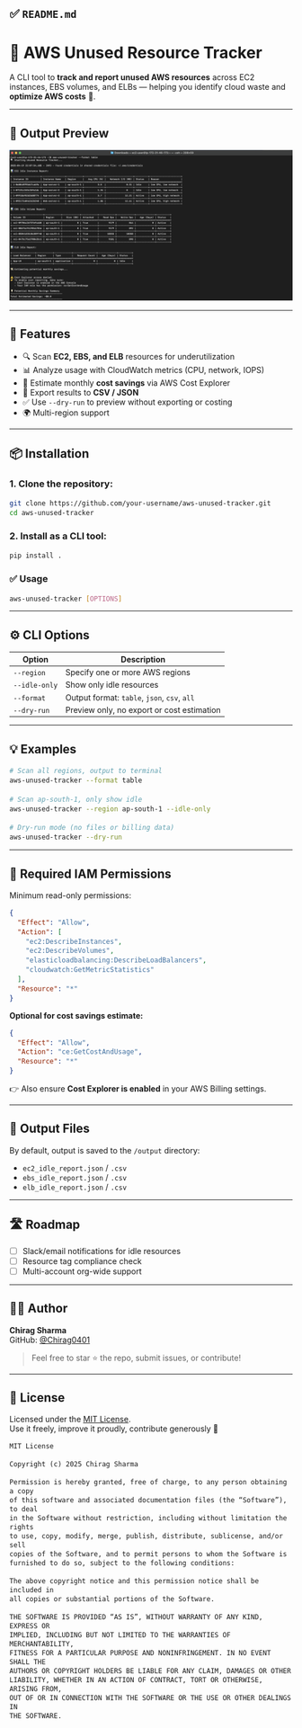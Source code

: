 ## ✅ `README.md`

# 🧹 AWS Unused Resource Tracker

A CLI tool to **track and report unused AWS resources** across EC2 instances, EBS volumes, and ELBs — helping you identify cloud waste and **optimize AWS costs** 💸.

---

## 📸 Output Preview

![CLI Output](./output.png)

---

## 🚀 Features

- 🔍 Scan **EC2, EBS, and ELB** resources for underutilization
- 📊 Analyze usage with CloudWatch metrics (CPU, network, IOPS)
- 🧮 Estimate monthly **cost savings** via AWS Cost Explorer
- 📁 Export results to **CSV / JSON**
- ✅ Use `--dry-run` to preview without exporting or costing
- 🌍 Multi-region support

---

## 📦 Installation

### 1. Clone the repository:

```bash
git clone https://github.com/your-username/aws-unused-tracker.git
cd aws-unused-tracker
```


### 2. Install as a CLI tool:

```bash
pip install .
```

### ✅ Usage

```bash
aws-unused-tracker [OPTIONS]
```

---

## ⚙️ CLI Options

| Option              | Description                                  |
|---------------------|----------------------------------------------|
| `--region`          | Specify one or more AWS regions              |
| `--idle-only`       | Show only idle resources                     |
| `--format`          | Output format: `table`, `json`, `csv`, `all`|
| `--dry-run`         | Preview only, no export or cost estimation  |

---

## 💡 Examples

```bash
# Scan all regions, output to terminal
aws-unused-tracker --format table

# Scan ap-south-1, only show idle
aws-unused-tracker --region ap-south-1 --idle-only

# Dry-run mode (no files or billing data)
aws-unused-tracker --dry-run
```

---

## 🔐 Required IAM Permissions

Minimum read-only permissions:

```json
{
  "Effect": "Allow",
  "Action": [
    "ec2:DescribeInstances",
    "ec2:DescribeVolumes",
    "elasticloadbalancing:DescribeLoadBalancers",
    "cloudwatch:GetMetricStatistics"
  ],
  "Resource": "*"
}
```

**Optional for cost savings estimate:**

```json
{
  "Effect": "Allow",
  "Action": "ce:GetCostAndUsage",
  "Resource": "*"
}
```

👉 Also ensure **Cost Explorer is enabled** in your AWS Billing settings.

---

## 📁 Output Files

By default, output is saved to the `/output` directory:

- `ec2_idle_report.json` / `.csv`
- `ebs_idle_report.json` / `.csv`
- `elb_idle_report.json` / `.csv`

---

## 🛣 Roadmap

- [ ] Slack/email notifications for idle resources
- [ ] Resource tag compliance check
- [ ] Multi-account org-wide support

---

## 👨‍💻 Author

**Chirag Sharma**  
GitHub: [@Chirag0401](https://github.com/Chirag0401)

> Feel free to star ⭐ the repo, submit issues, or contribute!

---

## 📄 License

Licensed under the [MIT License](LICENSE).  
Use it freely, improve it proudly, contribute generously 🙌
```
MIT License

Copyright (c) 2025 Chirag Sharma

Permission is hereby granted, free of charge, to any person obtaining a copy
of this software and associated documentation files (the “Software”), to deal
in the Software without restriction, including without limitation the rights  
to use, copy, modify, merge, publish, distribute, sublicense, and/or sell     
copies of the Software, and to permit persons to whom the Software is         
furnished to do so, subject to the following conditions:                      

The above copyright notice and this permission notice shall be included in    
all copies or substantial portions of the Software.                           

THE SOFTWARE IS PROVIDED “AS IS”, WITHOUT WARRANTY OF ANY KIND, EXPRESS OR    
IMPLIED, INCLUDING BUT NOT LIMITED TO THE WARRANTIES OF MERCHANTABILITY,      
FITNESS FOR A PARTICULAR PURPOSE AND NONINFRINGEMENT. IN NO EVENT SHALL THE   
AUTHORS OR COPYRIGHT HOLDERS BE LIABLE FOR ANY CLAIM, DAMAGES OR OTHER       
LIABILITY, WHETHER IN AN ACTION OF CONTRACT, TORT OR OTHERWISE, ARISING FROM,
OUT OF OR IN CONNECTION WITH THE SOFTWARE OR THE USE OR OTHER DEALINGS IN    
THE SOFTWARE.

```
